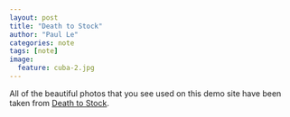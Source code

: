 ```yaml
---
layout: post
title: "Death to Stock"
author: "Paul Le"
categories: note
tags: [note]
image:
  feature: cuba-2.jpg
---
```


All of the beautiful photos that you see used on this demo site have been taken from [Death to Stock](http://deathtothestockphoto.com/).
